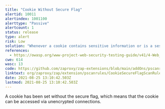 ```yaml
---
title: "Cookie Without Secure Flag"
alertid: 10011
alertindex: 1001100
alerttype: "Passive"
alertcount: 1
status: release
type: alert
risk: Low
solution: "Whenever a cookie contains sensitive information or is a session token, then it should always be passed using an encrypted channel. Ensure that the secure flag is set for cookies containing such sensitive information."
references:
  - https://owasp.org/www-project-web-security-testing-guide/v41/4-Web_Application_Security_Testing/06-Session_Management_Testing/02-Testing_for_Cookies_Attributes.html
cwe: 614
wasc: 13
code: https://github.com/zaproxy/zap-extensions/blob/main/addOns/pscanrules/src/main/java/org/zaproxy/zap/extension/pscanrules/CookieSecureFlagScanRule.java
linktext: org/zaproxy/zap/extension/pscanrules/CookieSecureFlagScanRule.java
date: 2021-08-25 13:10:42.503Z
lastmod: 2021-08-25 13:10:42.503Z
---
```


A cookie has been set without the secure flag, which means that the cookie can be accessed via unencrypted connections.

